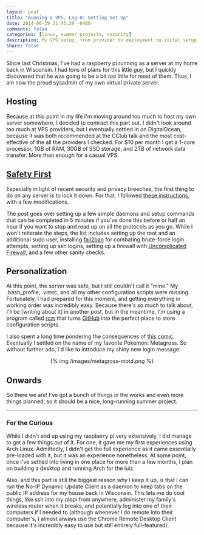 ```yaml
---
layout: post
title: "Running a VPS, Log 0: Getting Set Up"
date: 2014-06-19 21:45:29 -0400
comments: false
categories: [linux, summer projects, security]
description: My VPS setup, from provider to deployment to inital setup.
share: false
---
```


Since last Christmas, I've had a raspberry pi running as a server at my home back in Wisconsin. I had tons of plans for this little guy, but I quickly discovered that he was going to be a bit _too_ little for most of them. Thus, I am now the proud sysadmin of my own virtual private server. 

<!-- more -->

## Hosting
Because at this point in my life I'm moving around too much to host my own server somewhere, I decided to contract this part out. I didn't look around too much at VPS providers, but I eventually settled in on DigitalOcean, because it was both recommended at the CClub talk and the most cost-effective of the all the providers I checked. For $10 per month I get a 1-core processor, 1GB of RAM, 30GB of SSD storage, and 2TB of network data transfer. More than enough for a casual VPS.

## [Safety First](http://plusbryan.com/my-first-5-minutes-on-a-server-or-essential-security-for-linux-servers)
Especially in light of recent security and privacy breeches, the first thing to do on any server is to lock it down. For that, I followed [these instructions](http://plusbryan.com/my-first-5-minutes-on-a-server-or-essential-security-for-linux-servers), with a few modifications. 

The post goes over setting up a few simple daemons and setup commands that can be completed in 5 minutes if you've done this before or half an hour if you want to stop and read up on all the protocols as you go. While I won't reiterate the steps, the list includes setting up the root and an additional sudo user, installing [fail2ban](http://www.fail2ban.org/wiki/index.php/Main_Page) for combating brute-force login attempts, setting up ssh logins, setting up a firewall with [Uncomplicated Firewall](https://wiki.ubuntu.com/UncomplicatedFirewall), and a few other sanity checks.

## Personalization
At this point, the server was safe, but I still couldn't call it "mine." My .bash_profile, .vimrc, and all my other configuration scripts were missing. Fortunately, I had prepared for this moment, and getting everything in working order was incredibly easy. Because there's so much to talk about, I'll be [writing about it] in another post, but in the meantime, I'm using a program called [rcm](https://github.com/thoughtbot/rcm) that turns [GitHub](https://github.com/jez/dotfiles) into the perfect place to store configuration scripts.

I also spent a long time pondering the consequences of [this comic](http://xkcd.com/910/). Eventually I settled on the name of my favorite Pokemon: Metagross. So without further ado, I'd like to introduce my shiny new login message:

<center>
{% img /images/metagross-motd.png %}
</center>

## Onwards
So there we are! I've got a bunch of things in the works and even more things planned, so it should be a nice, long-running summer project.

- - -
### For the Curious
While I didn't end up using my raspberry pi very extensively, I did manage to get a few things out of it. For one, it gave me my first experiences using Arch Linux. Admittedly, I didn't get the full experience as it came essentially pre-loaded with it, but it was an experience nonetheless. At some point, once I've settled into living in one place for more than a few months, I plan on building a desktop and running Arch for the lulz.

Also, and this part is still the biggest reason why I keep it up, is that I can run the No-IP Dynamic Update Client as a daemon to keep tabs on the public IP address for my house back in Wisconsin. This lets me do cool things, like ssh into my raspi from anywhere, administer my family's wireless router when it breaks, and potentially log into one of their computers if I needed to (although whenever I do remote into their computer's, I almost always use the Chrome Remote Desktop Client because it's incredibly easy to use but still entirely full-featured).
